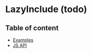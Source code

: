 # LazyInclude (todo) <Badges :texts="badges" />

<script setup>
  import pkg from '@studiometa/ui/atoms/LazyInclude/package.json';

  const badges = [`v${pkg.version}`, 'JS'];
</script>

## Table of content

- [Examples](./examples.md)
- [JS API](./js-api.md)

